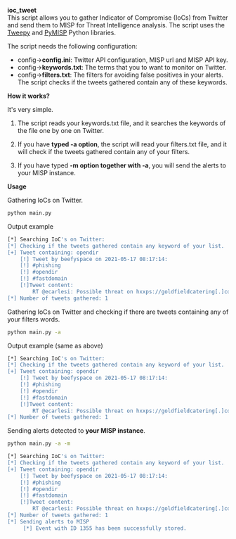 **ioc_tweet**  
This script allows you to gather Indicator of Compromise (IoCs) from Twitter and send them to MISP
for Threat Intelligence analysis. The script uses the [Tweepy](https://docs.tweepy.org) and [PyMISP](https://github.com/MISP/PyMISP) 
Python libraries.

The script needs the following configuration:
* config->**config.ini**: Twitter API configuration, MISP url and MISP API key.
* config->**keywords.txt**: The terms that you to want to monitor on Twitter.
* config->**filters.txt**: The filters for avoiding false positives in your alerts. The script
checks if the tweets gathered contain any of these keywords.

**How it works?**

It's very simple.

1) The script reads your keywords.txt file, and it searches the keywords of the file 
   one by one on Twitter.

2) If you have **typed -a option**, the script will read your filters.txt file, and it will
check if the tweets gathered contain any of your filters. 

3) If you have typed **-m option together with -a**, you will send the alerts to
your MISP instance.
   
**Usage**

Gathering IoCs on Twitter.
```bash 
python main.py
```
Output example
``` bash
[*] Searching IoC's on Twitter:
[*] Checking if the tweets gathered contain any keyword of your list.
[+] Tweet containing: opendir
	[!] Tweet by beefyspace on 2021-05-17 08:17:14:
	[!] #phishing
	[!] #opendir
	[!] #fastdomain
	[!]Tweet content:
		RT @ecarlesi: Possible threat on hxxps://goldfieldcatering[.]com/wordpress-5[.]7[.]1[.]zip #phishing #opendir  #fastdomain
[*] Number of tweets gathered: 1
```
Gathering IoCs on Twitter and checking if there are tweets containing any of your filters words.
```bash 
python main.py -a
```
Output example (same as above)
``` bash
[*] Searching IoC's on Twitter:
[*] Checking if the tweets gathered contain any keyword of your list.
[+] Tweet containing: opendir
	[!] Tweet by beefyspace on 2021-05-17 08:17:14:
	[!] #phishing
	[!] #opendir
	[!] #fastdomain
	[!]Tweet content:
		RT @ecarlesi: Possible threat on hxxps://goldfieldcatering[.]com/wordpress-5[.]7[.]1[.]zip #phishing #opendir  #fastdomain
[*] Number of tweets gathered: 1
```
Sending alerts detected to **your MISP instance**.

```bash 
python main.py -a -m
```
``` bash
[*] Searching IoC's on Twitter:
[*] Checking if the tweets gathered contain any keyword of your list.
[+] Tweet containing: opendir
	[!] Tweet by beefyspace on 2021-05-17 08:17:14:
	[!] #phishing
	[!] #opendir
	[!] #fastdomain
	[!]Tweet content:
		RT @ecarlesi: Possible threat on hxxps://goldfieldcatering[.]com/wordpress-5[.]7[.]1[.]zip #phishing #opendir  #fastdomain
[*] Number of tweets gathered: 1
[*] Sending alerts to MISP
	 [*] Event with ID 1355 has been successfully stored.

```